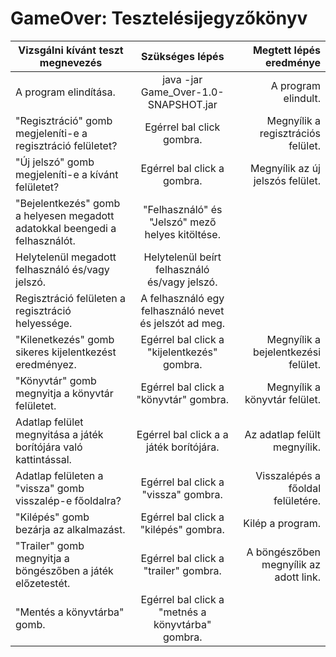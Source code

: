 # GameOver: Tesztelésijegyzőkönyv

| Vizsgálni kívánt teszt megnevezés       | Szükséges lépés     | Megtett lépés eredménye |
| ------------- |:-------------:| -----:|
| A program elindítása. | java -jar Game_Over-1.0-SNAPSHOT.jar |  A program elindult. |
|  "Regisztráció" gomb megjeleníti-e a regisztráció felületet? |  Egérrel bal click gombra. |  Megnyílik a regisztrációs felület. |
|  "Új jelszó" gomb megjeleníti-e a kívánt felületet? | Egérrel bal click a gombra.  | Megnyílik az új jelszós felület.  |
|  "Bejelentkezés" gomb a helyesen megadott adatokkal beengedi a felhasználót. |  "Felhasználó" és "Jelszó" mező helyes kitöltése. |   |
| Helytelenül megadott felhasználó és/vagy jelszó.  |  Helytelenül beírt felhasználó és/vagy jelszó. |   |
|  Regisztráció felületen a regisztráció helyessége. | A felhasználó egy felhasználó nevet és jelszót ad meg.  |   |
| "Kilenetkezés" gomb sikeres kijelentkezést eredményez.  |  Egérrel bal click a "kijelentkezés" gombra. | Megnyílik a bejelentkezési felület.  |
| "Könyvtár" gomb megnyitja a könyvtár felületet.  |  Egérrel bal click a "könyvtár" gombra. |  Megnyílik a könyvtár felület. |
| Adatlap felület megnyitása a játék borítójára való kattintással.  | Egérrel bal click a a játék borítójára.  |  Az adatlap felült megnyílik. |
|  Adatlap felületen a "vissza" gomb visszalép-e főoldalra? | Egérrel bal click a "vissza" gombra.  | Visszalépés a főoldal felületére.  |
| "Kilépés" gomb bezárja az alkalmazást.  |  Egérrel bal click a "kilépés" gombra. | Kilép a program.  |
| "Trailer" gomb megnyitja a böngészőben a játék előzetestét. |  Egérrel bal click a "trailer" gombra. | A böngészőben megnyílik az adott link.  |
| "Mentés a könyvtárba" gomb. |  Egérrel bal click a "metnés a könyvtárba" gombra. |   |